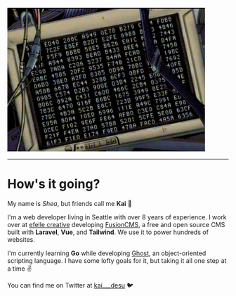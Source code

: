 ![banner](error.gif?raw=true)

---

# How's it going?
My name is _Shea_, but friends call me **Kai** 🦾

I'm a web developer living in Seattle with over 8 years of experience. I work over at [efelle creative](https://seattlewebdesign.com) developing [FusionCMS](https://github.com/fusioncms/fusioncms), a free and open source CMS built with **Laravel**, **Vue**, and **Tailwind**. We use it to power hundreds of websites.

I'm currently learning **Go** while developing [Ghost](https://github.com/ghost-language/ghost), an object-oriented scripting language. I have some lofty goals for it, but taking it all one step at a time ✌️

You can find me on Twitter at [kai___desu](https://twitter.com/@kai___desu) 🐦
